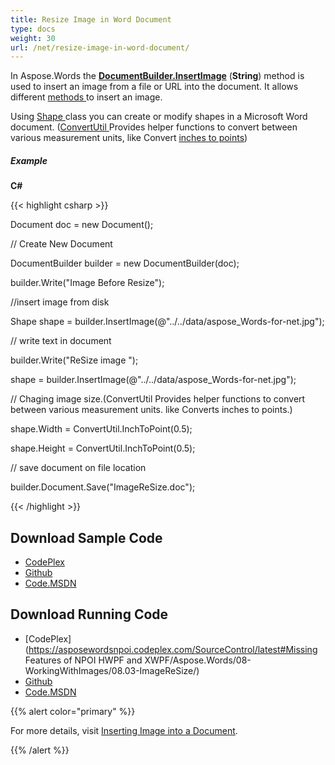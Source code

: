 ```yaml
---
title: Resize Image in Word Document
type: docs
weight: 30
url: /net/resize-image-in-word-document/
---
```


In Aspose.Words the [**DocumentBuilder.InsertImage**](http://www.aspose.com/api/net/words/aspose.words.documentbuilder/insertimage/methods/9) (**String**) method is used to insert an image from a file or URL into the document. It allows different [methods ](http://www.aspose.com/api/net/words/aspose.words/documentbuilder/methods/insertimage/index)to insert an image.

Using [Shape ](http://www.aspose.com/api/net/words/aspose.words.drawing/shape)class you can create or modify shapes in a Microsoft Word document. ([ConvertUtil ](http://www.aspose.com/api/net/words/aspose.words/convertutil)Provides helper functions to convert between various measurement units, like Convert [inches to points](http://www.aspose.com/api/net/words/aspose.words/convertutil/methods/inchtopoint))
##### **Example**
**C#**

{{< highlight csharp >}}

 Document doc = new Document();

// Create New Document

DocumentBuilder builder = new DocumentBuilder(doc);

builder.Write("Image Before Resize");

//insert image from disk

Shape shape = builder.InsertImage(@"../../data/aspose_Words-for-net.jpg");

// write text in document

builder.Write("ReSize image ");

shape = builder.InsertImage(@"../../data/aspose_Words-for-net.jpg");

// Chaging image size.(ConvertUtil Provides helper functions to convert between various measurement units. like Converts inches to points.)

shape.Width = ConvertUtil.InchToPoint(0.5);

shape.Height = ConvertUtil.InchToPoint(0.5);

// save document on file location

builder.Document.Save("ImageReSize.doc");


{{< /highlight >}}
## **Download Sample Code**
- [CodePlex](https://asposewordsnpoi.codeplex.com/downloads/get/1556914)
- [Github](https://github.com/asposewords/Aspose.Words-for-.NET/releases/tag/Aspose.WordsFeaturesmissinginNPOIv1.2)
- [Code.MSDN](https://code.msdn.microsoft.com/More-Code-Examples-of-d19b2e19)
## **Download Running Code**
- [CodePlex](https://asposewordsnpoi.codeplex.com/SourceControl/latest#Missing Features of NPOI HWPF and XWPF/Aspose.Words/08-WorkingWithImages/08.03-ImageReSize/)
- [Github](https://github.com/asposewords/Aspose.Words-for-.NET/releases/download/Aspose.WordsFeaturesmissinginNPOIv1.2/08.03-ImageReSize.zip)
- [Code.MSDN](https://code.msdn.microsoft.com/More-Code-Examples-of-d19b2e19/view/SourceCode#content)

{{% alert color="primary" %}} 

For more details, visit [Inserting Image into a Document](http://www.aspose.com/docs/display/wordsnet/Inserting+Document+Elements#InsertingDocumentElements-image).

{{% /alert %}}

